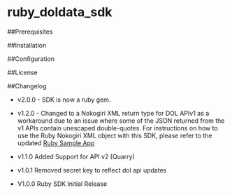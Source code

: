 ruby_doldata_sdk 
===============

##Prerequisites
  

##Installation


##Configuration


##License


##Changelog
* v2.0.0 - SDK is now a ruby gem.   

* v1.2.0 - Changed to a Nokogiri XML return type for DOL APIv1 as a workaround due to an issue where some of the JSON returned from the v1 APIs contain unescaped double-quotes. For instructions on how to use the Ruby Nokogiri XML object with this SDK, please refer to the updated [Ruby Sample App](http://usdepartmentoflabor.github.io/Ruby-Sample-App/)

* v1.1.0 Added Support for API v2 (Quarry)

* v1.0.1 Removed secret key to reflect dol api updates

* V1.0.0 Ruby SDK Initial Release